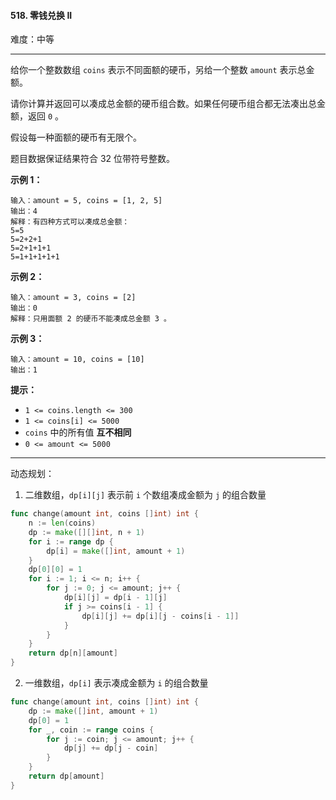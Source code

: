 #### 518. 零钱兑换 II

难度：中等

---

给你一个整数数组 `coins` 表示不同面额的硬币，另给一个整数 `amount` 表示总金额。

请你计算并返回可以凑成总金额的硬币组合数。如果任何硬币组合都无法凑出总金额，返回 `0` 。

假设每一种面额的硬币有无限个。 

题目数据保证结果符合 32 位带符号整数。

 **示例 1：** 

```
输入：amount = 5, coins = [1, 2, 5]
输出：4
解释：有四种方式可以凑成总金额：
5=5
5=2+2+1
5=2+1+1+1
5=1+1+1+1+1
```

 **示例 2：** 

```
输入：amount = 3, coins = [2]
输出：0
解释：只用面额 2 的硬币不能凑成总金额 3 。
```

 **示例 3：** 

```
输入：amount = 10, coins = [10] 
输出：1
```

 **提示：** 

*   `1 <= coins.length <= 300`
*   `1 <= coins[i] <= 5000`
*   `coins` 中的所有值  **互不相同** 
*   `0 <= amount <= 5000`

---

动态规划：

1. 二维数组，`dp[i][j]` 表示前 `i` 个数组凑成金额为 `j`  的组合数量

```Go
func change(amount int, coins []int) int {
    n := len(coins)
    dp := make([][]int, n + 1)
    for i := range dp {
        dp[i] = make([]int, amount + 1)
    }
    dp[0][0] = 1
    for i := 1; i <= n; i++ {
        for j := 0; j <= amount; j++ {
            dp[i][j] = dp[i - 1][j]
            if j >= coins[i - 1] {
                dp[i][j] += dp[i][j - coins[i - 1]]
            }
        }
    }
    return dp[n][amount]
}
```



2. 一维数组，`dp[i]` 表示凑成金额为 `i` 的组合数量

```go
func change(amount int, coins []int) int {
    dp := make([]int, amount + 1)
    dp[0] = 1
    for _, coin := range coins {
        for j := coin; j <= amount; j++ {
            dp[j] += dp[j - coin]
        }
    }
    return dp[amount]
}
```

